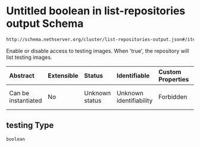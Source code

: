 # Untitled boolean in list-repositories output Schema

```txt
http://schema.nethserver.org/cluster/list-repositories-output.json#/items/properties/testing
```

Enable or disable access to testing images. When 'true', the repository will list testing images.

| Abstract            | Extensible | Status         | Identifiable            | Custom Properties | Additional Properties | Access Restrictions | Defined In                                                                                     |
| :------------------ | :--------- | :------------- | :---------------------- | :---------------- | :-------------------- | :------------------ | :--------------------------------------------------------------------------------------------- |
| Can be instantiated | No         | Unknown status | Unknown identifiability | Forbidden         | Allowed               | none                | [list-repositories-output.json*](cluster/list-repositories-output.json "open original schema") |

## testing Type

`boolean`
